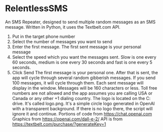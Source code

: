 # RelentlessSMS
An SMS Repeater, designed to send multiple random messages as an SMS message. Written in Python, it uses the Textbelt.com API. 
1. Put in the target phone number
2. Select the number of messages you want to send
3. Enter the first message. The first sent message is your personal message
4. Select the speed which you want the messages sent. Slow is one every 60 seconds, medium is one every 30 seconds and fast is one every 5 seconds.
5. Click Send
The first message is your personal one. After that is sent, the app will cycle through several random gibberish messages. If you send 100 messages, it will cycle through them. Each sent message will display in the window. Messages will be 160 characters or less. Toll free numbers are not allowed and the app assumes you are calling USA or Canada or any other +1 dialing country.
The logo is located on the C: drive. It's called logo.png. It's a simple circle logo generated in OpenAI with a transparent background. If there is no logo there, the script will ignore it and continue.
Portions of code from https://chat.openai.com
Graphics from https://openai.com/dall-e-2/
API is from https://textbelt.com/purchase/?generateKey=1
